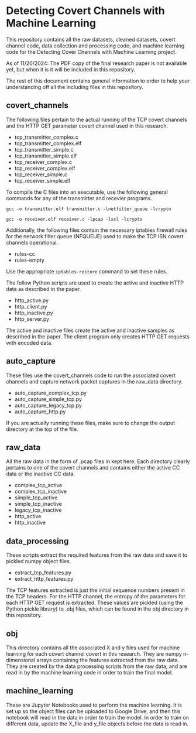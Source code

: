 # Detecting Covert Channels with Machine Learning

This repository contains all the raw datasets, cleaned datasets, covert channel code, data collection and processing code, and machine learning code for the Detecting Cover Channels with Machine Learning project. 

As of 11/20/2024: The PDF copy of the final research paper is not available yet, but when it is it will be included in this repository.

The rest of this document contains general information to order to help your understanding off all the including files in this repository.

## covert_channels

The following files pertain to the actual running of the TCP covert channels and the HTTP GET parameter covert channel used in this research.

* tcp_transmitter_complex.c
* tcp_transmitter_complex.elf
* tcp_transmitter_simple.c
* tcp_transmitter_simple.elf
* tcp_receiver_complex.c
* tcp_receiver_complex.elf
* tcp_receiver_simple.c
* tcp_receiver_simple.elf

To compile the C files into an executable, use the following general commands for any of the transmitter and recevier programs.

```gcc -o transmitter.elf transmitter.c -lnetfilter_queue -lcrypto```

```gcc -o receiver.elf receiver.c -lpcap -lssl -lcrypto```

Additionally, the following files contain the necessary iptables firewall rules for the network filter queue (NFQUEUE) used to make the TCP ISN covert channels operational.

* rules-cc
* rules-empty

Use the appropriate ```iptables-restore``` command to set these rules.

The follow Python scripts are used to create the active and inactive HTTP data as described in the paper.

* http_active.py
* http_client.py
* http_inactive.py
* http_server.py

The active and inactive files create the active and inactive samples as described in the paper. The client program only creates HTTP GET requests with encoded data.

## auto_capture

These files use the covert_channels code to run the associated covert channels and capture network packet captures in the raw_data directory. 

* auto_capture_complex_tcp.py
* auto_capture_simple_tcp.py
* auto_capture_legacy_tcp.py
* auto_capture_http.py

If you are actually running these files, make sure to change the output directory at the top of the file.

## raw_data

All the raw data in the form of .pcap files in kept here. Each directory clearly pertains to one of the covert channels and contains either the active CC data or the inactive CC data.

* complex_tcp_active
* complex_tcp_inactive
* simple_tcp_active
* simple_tcp_inactive
* legacy_tcp_inactive
* http_active
* http_inactive

## data_processing

These scripts extract the required features from the raw data and save it to pickled numpy object files.

* extract_tcp_features.py
* extract_http_features.py

The TCP features extracted is just the initial sequence numbers present in the TCP headers. For the HTTP channel, the entropy of the parameters for each HTTP GET request is extracted. These values are pickled (using the Python pickle library) to .obj files, which can be found in the obj directory in this repository.

## obj

This directory contains all the associated X and y files used for machine learning for each covert channel covert in this research. They are numpy n-dimensional arrays containing the features extracted from the raw data. They are created by the data processing scripts from the raw data, and are read in by the machine learning code in order to train the final model.

## machine_learning

These are Jupyter Notebooks used to perform the machine learning. It is set up so the object files can be uploaded to Google Drive, and then this notebook will read in the data in order to train the model. In order to train on different data, update the X_file and y_file objects before the data is read in.


